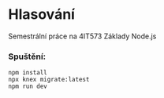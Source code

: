 # Hlasování

Semestrální práce na 4IT573 Základy Node.js

### Spuštění:

```
npm install
npx knex migrate:latest
npm run dev
```
